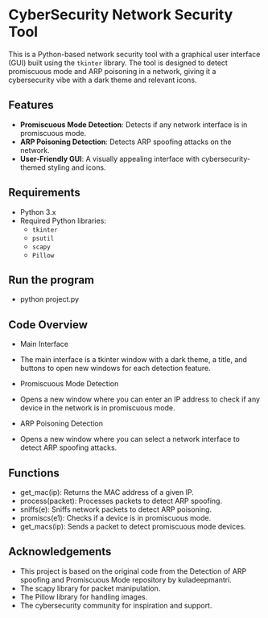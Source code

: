 # CyberSecurity Network Security Tool

This is a Python-based network security tool with a graphical user interface (GUI) built using the `tkinter` library. The tool is designed to detect promiscuous mode and ARP poisoning in a network, giving it a cybersecurity vibe with a dark theme and relevant icons.

## Features

- **Promiscuous Mode Detection**: Detects if any network interface is in promiscuous mode.
- **ARP Poisoning Detection**: Detects ARP spoofing attacks on the network.
- **User-Friendly GUI**: A visually appealing interface with cybersecurity-themed styling and icons.

## Requirements

- Python 3.x
- Required Python libraries:
  - `tkinter`
  - `psutil`
  - `scapy`
  - `Pillow`
    
## Run the program 
- python project.py 

## Code Overview
- Main Interface
- The main interface is a tkinter window with a dark theme, a title, and buttons to open new windows for each detection feature.

- Promiscuous Mode Detection
- Opens a new window where you can enter an IP address to check if any device in the network is in promiscuous mode.

- ARP Poisoning Detection
- Opens a new window where you can select a network interface to detect ARP spoofing attacks.

## Functions
- get_mac(ip): Returns the MAC address of a given IP.
- process(packet): Processes packets to detect ARP spoofing.
- sniffs(e): Sniffs network packets to detect ARP poisoning.
- promiscs(e1): Checks if a device is in promiscuous mode.
- get_macs(ip): Sends a packet to detect promiscuous mode devices.



## Acknowledgements
- This project is based on the original code from the Detection of ARP spoofing and Promiscuous Mode repository by kuladeepmantri.
- The scapy library for packet manipulation.
- The Pillow library for handling images.
- The cybersecurity community for inspiration and support.
